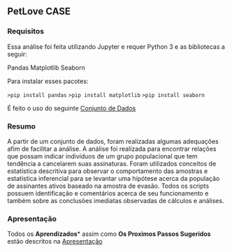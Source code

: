 ## PetLove CASE

### Requisitos

Essa análise foi feita utilizando Jupyter e requer Python 3 e as bibliotecas a seguir:

Pandas
Matplotlib
Seaborn

Para instalar esses pacotes: 

```>pip install pandas```
```>pip install matplotlib```
```>pip install seaborn```

É feito o uso do seguinte [Conjunto de Dados](https://github.com/samuel2pb/Churn/blob/main/data-test-analytics.csv)

### Resumo

A partir de um conjunto de dados, foram realizadas algumas adequações afim de facilitar a análise.
A análise foi realizada para encontrar relações que possam indicar indivíduos de um grupo populacional que tem tendência a cancelarem suas assinaturas. Foram utilizados conceitos de estatística descritiva para observar o comportamento das amostras e estatística inferencial para se levantar uma hipótese acerca da população de assinantes ativos baseado na amostra de evasão. Todos os scripts possuem identificação e comentários acerca de seu funcionamento e também sobre as conclusões imediatas observadas de cálculos e análises.

### Apresentação
Todos os **Aprendizados*** assim como **Os Proximos Passos Sugeridos** estão descritos na [Apresentação](https://link-url-here.org)
